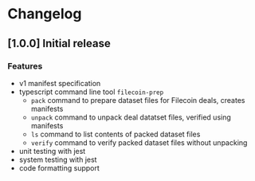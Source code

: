 # Changelog

## [1.0.0] Initial release

### Features

- v1 manifest specification
- typescript command line tool `filecoin-prep`
   - `pack` command to prepare dataset files for Filecoin deals, creates manifests
   - `unpack` command to unpack deal datatset files, verified using manifests
   - `ls` command to list contents of packed dataset files
   - `verify` command to verify packed dataset files without unpacking
- unit testing with jest
- system testing with jest
- code formatting support
